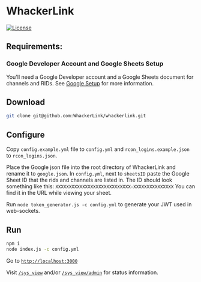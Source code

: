 # WhackerLink

[![License](https://img.shields.io/badge/License-GPLv3-blue?style=for-the-badge)](https://www.gnu.org/licenses/gpl-3.0)

## Requirements:
### Google Developer Account and Google Sheets Setup
You'll need a Google Developer account and a Google Sheets document for channels and RIDs.
See [Google Setup](docs/google_dev_setup.md) for more information.

## Download
```sh
git clone git@github.com:WhackerLink/whackerlink.git
```

## Configure
Copy `config.example.yml` file to `config.yml` 
and `rcon_logins.example.json` to `rcon_logins.json`.

Place the Google json file into the root directory of WhackerLink and rename it to `google.json`. 
In `config.yml`, next to `sheetsID` paste the Google Sheet ID that the rids and channels are listed in.
The ID should look something like this: `XXXXXXXXXXXXXXXXXXXXXXXXXXXX-XXXXXXXXXXXXXXX`
You can find it in the URL while viewing your sheet.

Run `node token_generator.js -c config.yml` to generate your JWT used in web-sockets.

## Run
```sh
npm i
node index.js -c config.yml
```
Go to [`http://localhost:3000`](http://localhost:3000)

Visit
[`/sys_view`](http://localhost:3000/sys_view) and/or
[`/sys_view/admin`](http://localhost:3000/sys_view/admin) for 
status information.
